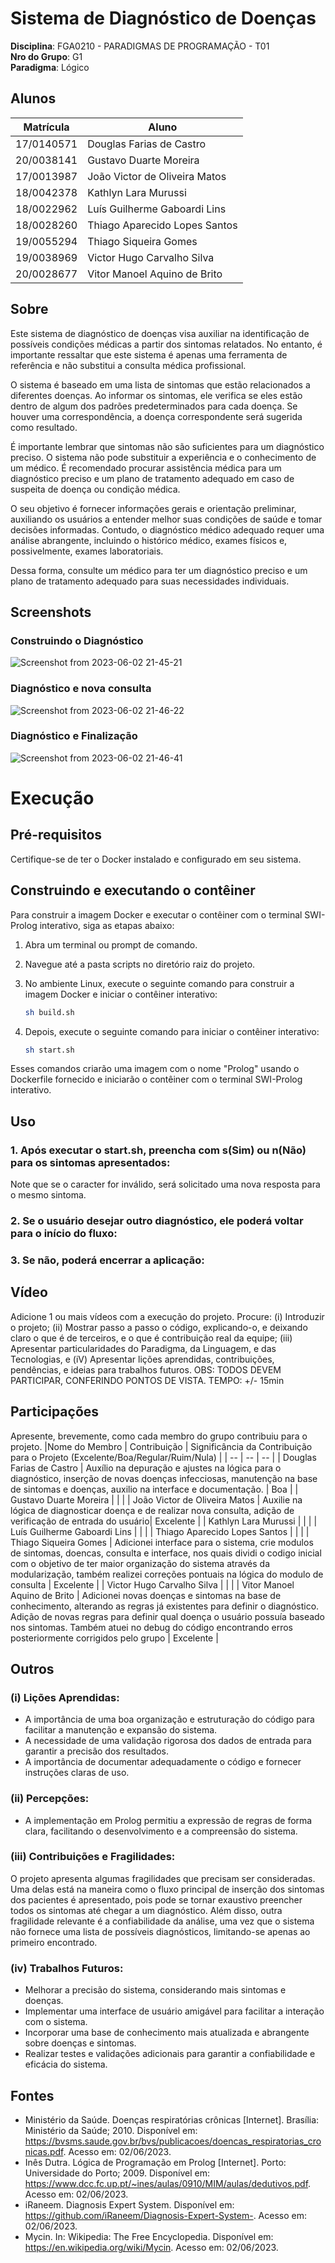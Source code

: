 # Sistema de Diagnóstico de Doenças

**Disciplina**: FGA0210 - PARADIGMAS DE PROGRAMAÇÃO - T01 <br>
**Nro do Grupo**: G1<br>
**Paradigma**: Lógico<br>

## Alunos
|Matrícula | Aluno |
| -- | -- |
| 17/0140571  |  Douglas Farias de Castro      |
| 20/0038141  |  Gustavo Duarte Moreira        |
| 17/0013987  |  João Victor de Oliveira Matos |
| 18/0042378  |  Kathlyn Lara Murussi          |
| 18/0022962  |  Luís Guilherme Gaboardi Lins  |
| 18/0028260  |  Thiago Aparecido Lopes Santos |
| 19/0055294  |  Thiago Siqueira Gomes         |
| 19/0038969  |  Victor Hugo Carvalho Silva    |
| 20/0028677  |  Vitor Manoel Aquino de Brito  |


## Sobre 

Este sistema de diagnóstico de doenças visa auxiliar na identificação de possíveis condições médicas a partir dos sintomas relatados. No entanto, é importante ressaltar que este sistema é apenas uma ferramenta de referência e não substitui a consulta médica profissional.

O sistema é baseado em uma lista de sintomas que estão relacionados a diferentes doenças. Ao informar os sintomas, ele verifica se eles estão dentro de algum dos padrões predeterminados para cada doença. Se houver uma correspondência, a doença correspondente será sugerida como resultado.

É importante lembrar que sintomas não são suficientes para um diagnóstico preciso. O sistema não pode substituir a experiência e o conhecimento de um médico. É recomendado procurar assistência médica para um diagnóstico preciso e um plano de tratamento adequado em caso de suspeita de doença ou condição médica.

O seu objetivo é fornecer informações gerais e orientação preliminar, auxiliando os usuários a entender melhor suas condições de saúde e tomar decisões informadas. Contudo, o diagnóstico médico adequado requer uma análise abrangente, incluindo o histórico médico, exames físicos e, possivelmente, exames laboratoriais.

Dessa forma, consulte um médico para ter um diagnóstico preciso e um plano de tratamento adequado para suas necessidades individuais.

## Screenshots
### Construindo o Diagnóstico
![Screenshot from 2023-06-02 21-45-21](https://github.com/UnBParadigmas2023-1/2023.1_G1_Logico_Sistema_Diagnostico_Doencas/assets/69691521/01dd1375-b581-4c82-9ce3-724d0c71b899)

### Diagnóstico e nova consulta
![Screenshot from 2023-06-02 21-46-22](https://github.com/UnBParadigmas2023-1/2023.1_G1_Logico_Sistema_Diagnostico_Doencas/assets/69691521/00bcba31-093c-4155-9505-19dced26594b)

### Diagnóstico e Finalização
![Screenshot from 2023-06-02 21-46-41](https://github.com/UnBParadigmas2023-1/2023.1_G1_Logico_Sistema_Diagnostico_Doencas/assets/69691521/65923f38-b6b2-4ab0-aebb-a18a767dac2a)

# Execução

## Pré-requisitos

Certifique-se de ter o Docker instalado e configurado em seu sistema.

## Construindo e executando o contêiner

Para construir a imagem Docker e executar o contêiner com o terminal SWI-Prolog interativo, siga as etapas abaixo:

1. Abra um terminal ou prompt de comando.

2. Navegue até a pasta scripts no diretório raiz do projeto.

3. No ambiente Linux, execute o seguinte comando para construir a imagem Docker e iniciar o contêiner interativo:

    ```bash
    sh build.sh
    ```

4. Depois, execute o seguinte comando para iniciar o contêiner interativo:

    ```bash
    sh start.sh
    ```

Esses comandos criarão uma imagem com o nome "Prolog" usando o Dockerfile fornecido e iniciarão o contêiner com o terminal SWI-Prolog interativo.

## Uso 
### 1. Após executar o start.sh, preencha com s(Sim) ou n(Não) para os sintomas apresentados:

Note que se o caracter for inválido, será solicitado uma nova resposta para o mesmo sintoma.

### 2. Se o usuário desejar outro diagnóstico, ele poderá voltar para o início do fluxo:

### 3. Se não, poderá encerrar a aplicação:

## Vídeo
Adicione 1 ou mais vídeos com a execução do projeto.
Procure: 
(i) Introduzir o projeto;
(ii) Mostrar passo a passo o código, explicando-o, e deixando claro o que é de terceiros, e o que é contribuição real da equipe;
(iii) Apresentar particularidades do Paradigma, da Linguagem, e das Tecnologias, e
(iV) Apresentar lições aprendidas, contribuições, pendências, e ideias para trabalhos futuros.
OBS: TODOS DEVEM PARTICIPAR, CONFERINDO PONTOS DE VISTA.
TEMPO: +/- 15min
## Participações
Apresente, brevemente, como cada membro do grupo contribuiu para o projeto.
|Nome do Membro | Contribuição | Significância da Contribuição para o Projeto (Excelente/Boa/Regular/Ruim/Nula) |
| -- | -- | -- |
|  Douglas Farias de Castro      | Auxílio na depuração e ajustes na lógica para o diagnóstico, inserção de novas doenças infecciosas, manutenção na base de sintomas e doenças, auxilio na interface e documentação. | Boa |
|  Gustavo Duarte Moreira        | | |
|  João Victor de Oliveira Matos | Auxilie na lógica de diagnosticar doença e de realizar nova consulta, adição de verificação de entrada do usuário| Excelente |
|  Kathlyn Lara Murussi          | | |
|  Luís Guilherme Gaboardi Lins  | | |
|  Thiago Aparecido Lopes Santos |  |  |
|  Thiago Siqueira Gomes         | Adicionei interface para o sistema, crie modulos de sintomas, doencas, consulta e interface, nos quais dividi o codigo inicial com o objetivo de ter maior organização do sistema através da modularização, também realizei correções pontuais na lógica do modulo de consulta | Excelente |
|  Victor Hugo Carvalho Silva    | | |
|  Vitor Manoel Aquino de Brito  | Adicionei novas doenças e sintomas na base de conhecimento, alterando as regras já existentes para definir o diagnóstico. Adição de novas regras para definir qual doença o usuário possuía baseado nos sintomas. Também atuei no debug do código encontrando erros posteriormente corrigidos pelo grupo | Excelente |

## Outros 

### (i) Lições Aprendidas:

-  A importância de uma boa organização e estruturação do código para facilitar a manutenção e expansão do sistema.
-  A necessidade de uma validação rigorosa dos dados de entrada para garantir a precisão dos resultados.
-  A importância de documentar adequadamente o código e fornecer instruções claras de uso.

### (ii) Percepções:

-  A implementação em Prolog permitiu a expressão de regras de forma clara, facilitando o desenvolvimento e a compreensão do sistema.

### (iii) Contribuições e Fragilidades:
O projeto apresenta algumas fragilidades que precisam ser consideradas. Uma delas está na maneira como o fluxo principal de inserção dos sintomas dos pacientes é apresentado, pois pode se tornar exaustivo preencher todos os sintomas até chegar a um diagnóstico. Além disso, outra fragilidade relevante é a confiabilidade da análise, uma vez que o sistema não fornece uma lista de possíveis diagnósticos, limitando-se apenas ao primeiro encontrado.


### (iv) Trabalhos Futuros:

-  Melhorar a precisão do sistema, considerando mais sintomas e doenças.
-  Implementar uma interface de usuário amigável para facilitar a interação com o sistema.
-  Incorporar uma base de conhecimento mais atualizada e abrangente sobre doenças e sintomas.
-  Realizar testes e validações adicionais para garantir a confiabilidade e eficácia do sistema.


## Fontes
- Ministério da Saúde. Doenças respiratórias crônicas [Internet]. Brasília: Ministério da Saúde; 2010. Disponível em: https://bvsms.saude.gov.br/bvs/publicacoes/doencas_respiratorias_cronicas.pdf. Acesso em: 02/06/2023.
- Inês Dutra. Lógica de Programação em Prolog [Internet]. Porto: Universidade do Porto; 2009. Disponível em: https://www.dcc.fc.up.pt/~ines/aulas/0910/MIM/aulas/dedutivos.pdf. Acesso em: 02/06/2023.
- iRaneem. Diagnosis Expert System. Disponível em: https://github.com/iRaneem/Diagnosis-Expert-System-. Acesso em: 02/06/2023.
- Mycin. In: Wikipedia: The Free Encyclopedia. Disponível em: https://en.wikipedia.org/wiki/Mycin. Acesso em: 02/06/2023.
